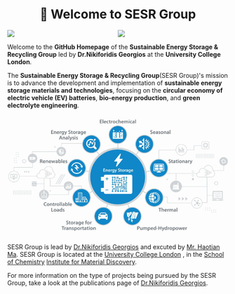 <h1 align="center">👋 Welcome to SESR Group </h1>


<div style="display: flex; justify-content: space-between; align-items: flex-end;">
  <img src="https://baltictransportjournal.com/assets/files/news/hydrogen-produksjon-ny-eng.gif" width="400" />
  <img src="https://i.imgur.com/JlXPELW.jpg" width="400" /> 
</div>

Welcome to the **GitHub Homepage** of the  **Sustainable Energy Storage & Recycling Group** led by **Dr.Nikiforidis Georgios** at the **University College London**. 


The **Sustainable Energy Storage & Recycling Group**(SESR Group)'s mission is to advance the development and implementation of **sustainable energy storage materials and technologies**, focusing on the **circular economy of electric vehicle (EV) batteries**, **bio-energy production**, and **green electrolyte engineering**.


<!-- GreenEnergy-->
![My Local Image](./energy-storage.png)

SESR Group is lead by [Dr.Nikiforidis Georgios](https://scholar.google.com/citations?user=EufoqsMAAAAJ&hl=en&oi=ao) and excuted by [Mr. Haotian Ma](https://github.com/TSdreamer). SESR Group is located at the [University College London](https://www.ucl.ac.uk/) , in the [School of Chemistry](https://www.ucl.ac.uk/chemistry/) [Institute for Material Discovery](https://www.ucl.ac.uk/institute-for-materials-discovery/about).



For more information on the type of projects being pursued by the SESR Group, take a look at the publications page of [Dr.Nikiforidis Georgios](https://scholar.google.com/citations?user=3D4G2t8AAAAJ&hl=en&oi=ao).
